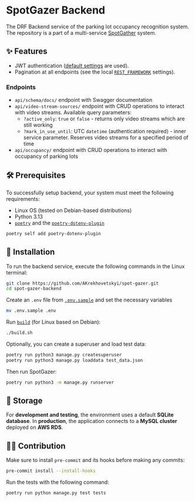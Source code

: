 # SpotGazer Backend

The DRF Backend service of the parking lot occupancy recognition system.
The repository is a part of a multi-service [SpotGather](https://github.com/AKrekhovetskyi/spot-gazer) system.

## ✨ Features

- JWT authentication ([default settings](https://django-rest-framework-simplejwt.readthedocs.io/en/latest/settings.html) are used).
- Pagination at all endpoints (see the local [`REST_FRAMEWORK`](./django_core/settings.py) settings).

### Endpoints

- `api/schema/docs/` endpoint with Swagger documentation
- `api/video-stream-sources/` endpoint with CRUD operations to interact with video streams. Available query parameters:
  - `?active_only`: `true` or `false` - returns only video streams which are still working
  - `?mark_in_use_until`: UTC `datetime` (authentication required) - inner service parameter. Reserves video streams for a specified period of time
- `api/occupancy/` endpoint with CRUD operations to interact with occupancy of parking lots

## 🛠️ Prerequisites

To successfully setup backend, your system must meet the following requirements:

- Linux OS (tested on Debian-based distributions)
- Python 3.13
- [`poetry`](https://python-poetry.org/) and the [`poetry-dotenv-plugin`](https://github.com/pivoshenko/poetry-plugin-dotenv)

```bash
poetry self add poetry-dotenv-plugin
```

## 🔩 Installation

To run the backend service, execute the following commands in the Linux terminal:

```bash
git clone https://github.com/AKrekhovetskyi/spot-gazer.git
cd spot-gazer-backend
```

Create an `.env` file from [`.env.sample`](./.env.sample) and set the necessary variables

```bash
mv .env.sample .env
```

Run [`build`](./build.sh) (for Linux based on Debian):

```bash
./build.sh
```

Optionally, you can create a superuser and load test data:

```bash
poetry run python3 manage.py createsuperuser
poetry run python3 manage.py loaddata test_data.json
```

Then run SpotGazer:

```bash
poetry run python3 -m manage.py runserver
```

## 💾 Storage

For **development and testing**, the environment uses a default **SQLite database**.
In **production**, the application connects to a **MySQL cluster** deployed on **AWS RDS**.

## 👨‍💻 Contribution

Make sure to install `pre-commit` and its hooks before making any commits:

```bash
pre-commit install --install-hooks
```

Run the tests with the following command:

```bash
poetry run python manage.py test tests
```
